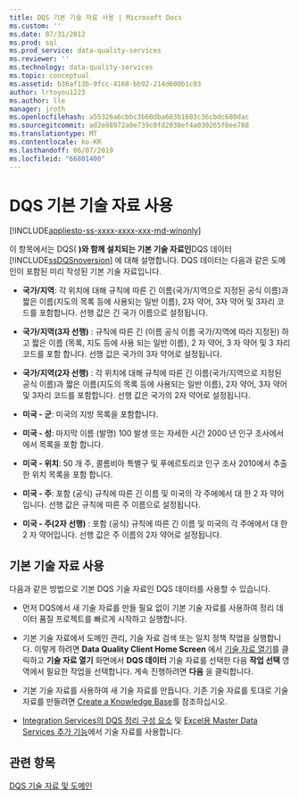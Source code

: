 ```yaml
---
title: DQS 기본 기술 자료 사용 | Microsoft Docs
ms.custom: ''
ms.date: 07/31/2012
ms.prod: sql
ms.prod_service: data-quality-services
ms.reviewer: ''
ms.technology: data-quality-services
ms.topic: conceptual
ms.assetid: b36af13b-9fcc-4168-bb92-214d600b1c93
author: lrtoyou1223
ms.author: lle
manager: jroth
ms.openlocfilehash: a55326a6cbbc3b60dba603b1603c36cbdc680dac
ms.sourcegitcommit: ad2e98972a0e739c0fd2038ef4a030265f0ee788
ms.translationtype: MT
ms.contentlocale: ko-KR
ms.lasthandoff: 06/07/2019
ms.locfileid: "66801400"
---
```

# <a name="using-the-dqs-default-knowledge-base"></a>DQS 기본 기술 자료 사용

[!INCLUDE[appliesto-ss-xxxx-xxxx-xxx-md-winonly](../includes/appliesto-ss-xxxx-xxxx-xxx-md-winonly.md)]

  이 항목에서는 DQS( **)와 함께 설치되는 기본 기술 자료인**DQS 데이터 [!INCLUDE[ssDQSnoversion](../includes/ssdqsnoversion-md.md)] 에 대해 설명합니다. DQS 데이터는 다음과 같은 도메인이 포함된 미리 작성된 기본 기술 자료입니다.  
  
-   **국가/지역**: 각 위치에 대해 규칙에 따른 긴 이름(국가/지역으로 지정된 공식 이름)과 짧은 이름(지도의 목록 등에 사용되는 일반 이름), 2자 약어, 3자 약어 및 3자리 코드를 포함합니다.  선행 값은 긴 국가 이름으로 설정됩니다.  
  
-   **국가/지역(3자 선행)** : 규칙에 따른 긴 (이름 공식 이름 국가/지역에 따라 지정된) 하 고 짧은 이름 (목록, 지도 등에 사용 되는 일반 이름), 2 자 약어, 3 자 약어 및 3 자리 코드를 포함 합니다.  선행 값은 국가의 3자 약어로 설정됩니다.  
  
-   **국가/지역(2자 선행)** : 각 위치에 대해 규칙에 따른 긴 이름(국가/지역으로 지정된 공식 이름)과 짧은 이름(지도의 목록 등에 사용되는 일반 이름), 2자 약어, 3자 약어 및 3자리 코드를 포함합니다.  선행 값은 국가의 2자 약어로 설정됩니다.  
  
-   **미국 - 군**: 미국의 지방 목록을 포함합니다.  
  
-   **미국 - 성**: 마지막 이름 (발명) 100 발생 또는 자세한 시간 2000 년 인구 조사에서에서 목록을 포함 합니다.  
  
-   **미국 - 위치**: 50 개 주, 콜롬비아 특별구 및 푸에르토리코 인구 조사 2010에서 추출한 위치 목록을 포함 합니다.  
  
-   **미국 - 주**: 포함 (공식) 규칙에 따른 긴 이름 및 미국의 각 주에에서 대 한 2 자 약어입니다. 선행 값은 규칙에 따른 주 이름으로 설정됩니다.  
  
-   **미국 - 주(2자 선행)** : 포함 (공식) 규칙에 따른 긴 이름 및 미국의 각 주에에서 대 한 2 자 약어입니다. 선행 값은 주 이름의 2자 약어로 설정됩니다.  
  
## <a name="using-the-default-knowledge-base"></a>기본 기술 자료 사용  
 다음과 같은 방법으로 기본 DQS 기술 자료인 DQS 데이터를 사용할 수 있습니다.  
  
-   먼저 DQS에서 새 기술 자료를 만들 필요 없이 기본 기술 자료를 사용하여 정리 데이터 품질 프로젝트를 빠르게 시작하고 실행합니다.  
  
-   기본 기술 자료에서 도메인 관리, 기술 자료 검색 또는 일치 정책 작업을 실행합니다. 이렇게 하려면 **Data Quality Client Home Screen** 에서 [기술 자료 열기](../data-quality-services/data-quality-client-home-screen.md)를 클릭하고 **기술 자료 열기** 화면에서 **DQS 데이터** 기술 자료를 선택한 다음 **작업 선택** 영역에서 필요한 작업을 선택합니다. 계속 진행하려면 **다음** 을 클릭합니다.  
  
-   기본 기술 자료를 사용하여 새 기술 자료를 만듭니다. 기존 기술 자료를 토대로 기술 자료를 만들려면 [Create a Knowledge Base](../data-quality-services/create-a-knowledge-base.md)를 참조하십시오.  
  
-   [Integration Services의 DQS 정리 구성 요소](https://go.microsoft.com/fwlink/?LinkId=238830) 및 [Excel용 Master Data Services 추가 기능](../master-data-services/microsoft-excel-add-in/data-quality-matching-in-the-mds-add-in-for-excel.md)에서 기술 자료를 사용합니다.  
  
## <a name="see-also"></a>관련 항목  
 [DQS 기술 자료 및 도메인](../data-quality-services/dqs-knowledge-bases-and-domains.md)  
  
  
